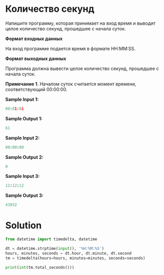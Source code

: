 # Количество секунд

Напишите программу, которая принимает на вход время и выводит целое количество секунд, прошедшее с начала суток.

**Формат входных данных**

На вход программе подается время в формате HH:MM:SS.

**Формат выходных данных**

Программа должна вывести целое количество секунд, прошедшее с начала суток.

**Примечание 1**. Началом суток считается момент времени, соответствующий 00:00:00.

**Sample Input 1:**

```python
00:01:01
```

**Sample Output 1:**

```python
61
```

**Sample Input 2:**

```python
00:00:00
```

**Sample Output 2:**

```python
0
```

**Sample Input 3:**

```python
12:12:12
```

**Sample Output 3:**

```python
43932
```

# Solution

```python
from datetime import timedelta, datetime

dt = datetime.strptime(input(), '%H:%M:%S')
hours, minutes, seconds = dt.hour, dt.minute, dt.second
tm = timedelta(hours=hours, minutes=minutes, seconds=seconds)

print(int(tm.total_seconds()))
```